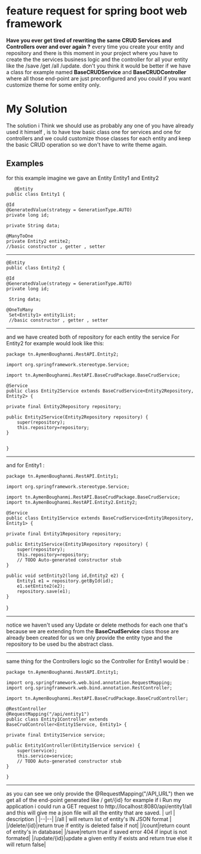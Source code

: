 # feature request for spring boot web framework

**Have you ever get tired of rewriting the same CRUD Services and Controllers over and over again ?** every time you create your entity and repository and there is this moment in your project where you have to create the the services business logic and the controller for all your entity like the /save /get /all /update.
don't you think it would be better if we have a class for example named **BaseCRUDService** and **BaseCRUDController** where all those end-point are just preconfigured and you could if you want customize theme for some entity only.


# My Solution 

The solution i Think we should use as probably any one of you have already used it himself , is to have tow basic class one for services and one for controllers and we could customize those classes for each entity and keep the basic CRUD operation so we don't have to write theme again.

## Examples 
for this example imagine we gave an Entity Entity1 and Entity2

	   @Entity
	public class Entity1 {
	
	@Id
	@GeneratedValue(strategy = GenerationType.AUTO)
	private long id;
	
	private String data;
	
	@ManyToOne
	private Entity2 entite2;
	//basic constructor , getter , setter
----------
    @Entity
	public class Entity2 {
	
	@Id
	@GeneratedValue(strategy = GenerationType.AUTO)
	private long id;
	
	 String data;
	
	@OneToMany
	 Set<Entity1> entity1List;
	 //basic constructor , getter , setter
---
and we have created both of repository for each entity the service For Entity2 for example would look like this:
	
	package tn.AymenBoughanmi.RestAPI.Entity2;

	import org.springframework.stereotype.Service;

	import tn.AymenBoughanmi.RestAPI.BaseCrudPackage.BaseCrudService;

	@Service
	public class Entity2Service extends BaseCrudService<Entity2Repository, Entity2> {
	
	private final Entity2Repository repository;

	public Entity2Service(Entity2Repository repository) {
		super(repository);
		this.repository=repository;
	}

	
	}
---
and for Entity1 :
	
	package tn.AymenBoughanmi.RestAPI.Entity1;

	import org.springframework.stereotype.Service;

	import tn.AymenBoughanmi.RestAPI.BaseCrudPackage.BaseCrudService;
	import tn.AymenBoughanmi.RestAPI.Entity2.Entity2;

	@Service
	public class Entity1Service extends BaseCrudService<Entity1Repository, Entity1> {
	
	private final Entity1Repository repository;

	public Entity1Service(Entity1Repository repository) {
		super(repository);
		this.repository=repository;
		// TODO Auto-generated constructor stub
	}
	
	public void setEntity2(long id,Entity2 e2) {
		Entity1 e1 = repository.getById(id);
		e1.setEntite2(e2);
		repository.save(e1);
	}

}

---
notice we haven't used any Update or delete methods for each one that's because we are extending from the **BaseCrudService** class those are already been created for us we only provide the entity type and the repository to be used bu the abstract class.


---

same thing for the Controllers logic so the Controller for Entity1 would be :
	
	package tn.AymenBoughanmi.RestAPI.Entity1;

	import org.springframework.web.bind.annotation.RequestMapping;
	import org.springframework.web.bind.annotation.RestController;

	import tn.AymenBoughanmi.RestAPI.BaseCrudPackage.BaseCrudController;

	@RestController
	@RequestMapping("/api/entity1")
	public class Entity1Controller extends BaseCrudController<Entity1Service, Entity1> {
	
	private final Entity1Service service;

	public Entity1Controller(Entity1Service service) {
		super(service);
		this.service=service;
		// TODO Auto-generated constructor stub
	}

	}

---
as you can see we only provide the @RequestMapping("/API_URL") then we get all of the end-point generated like / get/{id} for example if i Run my application i could run 
a GET request to http://localhost:8080/api/entity1/all and this will give me a json file will all the entity that are saved.
| url | description |
|--|--|
|/all  | will return list of entity's IN JSON format |
|/delete/{id}|return true if entity is deleted false if not|
|/count|return count of entity's in database|
|/save|return true if saved error 404 if input is not formated|
|/update/{id}|update a given entity if exists and return true else it will return false|



